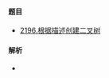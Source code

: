 #### 题目
- [2196.根据描述创建二叉树](https://leetcode.cn/problems/create-binary-tree-from-descriptions/)
#### 解析
- 